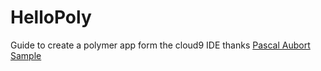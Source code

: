 # HelloPoly

Guide to create a polymer app form the cloud9 IDE
thanks [Pascal Aubort Sample](https://github.com/aubort/polymer-element-on-c9)